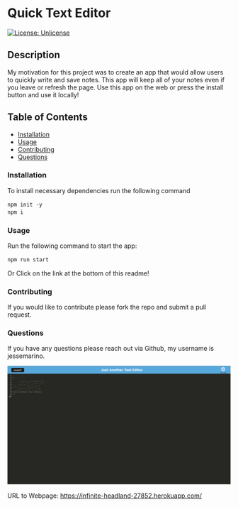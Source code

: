 # Quick Text Editor

[![License: Unlicense](https://img.shields.io/badge/license-Unlicense-blue.svg)](http://unlicense.org/)

## Description

My motivation for this project was to create an app that would allow users to quickly write and save notes. This app will keep all of your notes even if you leave or refresh the page. Use this app on the web or press the install button and use it locally!

## Table of Contents

- [Installation](#installation)
- [Usage](#usage)
- [Contributing](#contributing)
- [Questions](#questions)

### Installation

To install necessary dependencies run the following command

```md
npm init -y
npm i
```

### Usage

Run the following command to start the app:

```md
npm run start
```

Or Click on the link at the bottom of this readme!

### Contributing

If you would like to contribute please fork the repo and submit a pull request.

### Questions

If you have any questions please reach out via Github, my username is jessemarino.

![screenshot](./client/src/images/jatetextedit.png)

URL to Webpage: https://infinite-headland-27852.herokuapp.com/
